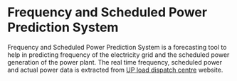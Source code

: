# Frequency and Scheduled Power Prediction System
Frequency and Scheduled Power Prediction System is a forecasting tool to help in predicting frequency of the electricity grid and the scheduled power generation of the power plant.
The real time frequency, scheduled power and actual power data is extracted from [UP load dispatch centre](https://www.upsldc.org/real-time-data) website.
